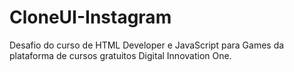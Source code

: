 # CloneUI-Instagram
 Desafio do curso de HTML Developer e JavaScript para Games da plataforma de cursos gratuitos Digital Innovation One.
